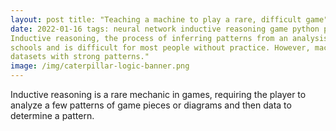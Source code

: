 ```yaml
---
layout: post title: "Teaching a machine to play a rare, difficult game"
date: 2022-01-16 tags: neural network inductive reasoning game python pytorch learning teaching training excerpt: "
Inductive reasoning, the process of inferring patterns from an analysis of a set of data, isn't normally taught in
schools and is difficult for most people without practice. However, machine learning techniques are known to succeed in
datasets with strong patterns."
image: /img/caterpillar-logic-banner.png
---
```


Inductive reasoning is a rare mechanic in games, requiring the player to analyze a few patterns of game pieces or
diagrams and then data to determine a pattern.


